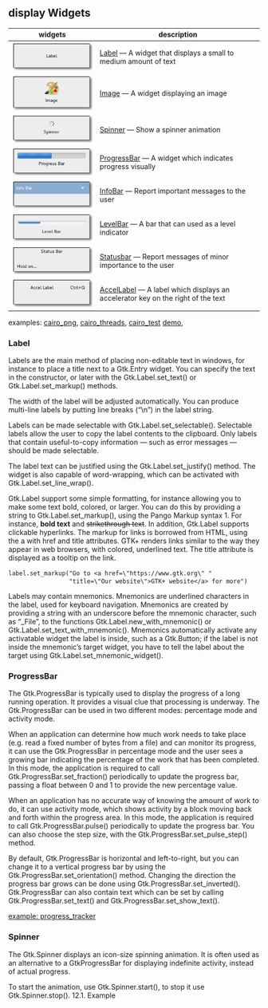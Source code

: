 ## display Widgets
widgets | description
 ---|---
![alt text](./images/label.png) | [Label](https://gtk-rs.org/docs/gtk/struct.Label.html) — A widget that displays a small to medium amount of text
![alt text](./images/image.png) | [Image](https://gtk-rs.org/docs/gtk/struct.Image.html) — A widget displaying an image
![alt text](./images/spinner.png)| [Spinner](https://gtk-rs.org/docs/gtk/struct.Spinner.html) — Show a spinner animation
![alt text](./images/progressbar.png)| [ProgressBar](https://gtk-rs.org/docs/gtk/struct.ProgressBar.html) — A widget which indicates progress visually
![alt text](./images/info-bar.png)| [InfoBar](https://gtk-rs.org/docs/gtk/struct.InfoBar.html) — Report important messages to the user
![alt text](./images/levelbar.png)| [LevelBar](https://gtk-rs.org/docs/gtk/struct.LevelBar.html) — A bar that can used as a level indicator
![alt text](./images/statusbar.png)| [Statusbar](https://gtk-rs.org/docs/gtk/struct.Statusbar.html) — Report messages of minor importance to the user
![alt text](./images/accel-label.png)| [AccelLabel](https://gtk-rs.org/docs/gtk/struct.AccelLabel.html) — A label which displays an accelerator key on the right of the text

examples: [cairo_png](cairo_png.rs), [cairo_threads](cairo_threads.rs), [cairo_test](cairo_test.rs) [demo](pango_attributes.rs),

### Label
Labels are the main method of placing non-editable text in windows, for instance to place a title next to a Gtk.Entry widget. You can specify the text in the constructor, or later with the Gtk.Label.set_text() or Gtk.Label.set_markup() methods.

The width of the label will be adjusted automatically. You can produce multi-line labels by putting line breaks (“\n”) in the label string.

Labels can be made selectable with Gtk.Label.set_selectable(). Selectable labels allow the user to copy the label contents to the clipboard. Only labels that contain useful-to-copy information — such as error messages — should be made selectable.

The label text can be justified using the Gtk.Label.set_justify() method. The widget is also capable of word-wrapping, which can be activated with Gtk.Label.set_line_wrap().

Gtk.Label support some simple formatting, for instance allowing you to make some text bold, colored, or larger. You can do this by providing a string to Gtk.Label.set_markup(), using the Pango Markup syntax 1. For instance, <b>bold text</b> and <s>strikethrough text</s>. In addition, Gtk.Label supports clickable hyperlinks. The markup for links is borrowed from HTML, using the a with href and title attributes. GTK+ renders links similar to the way they appear in web browsers, with colored, underlined text. The title attribute is displayed as a tooltip on the link.

```
label.set_markup("Go to <a href=\"https://www.gtk.org\" "
                 "title=\"Our website\">GTK+ website</a> for more")
```

Labels may contain mnemonics. Mnemonics are underlined characters in the label, used for keyboard navigation. Mnemonics are created by providing a string with an underscore before the mnemonic character, such as “_File”, to the functions Gtk.Label.new_with_mnemonic() or Gtk.Label.set_text_with_mnemonic(). Mnemonics automatically activate any activatable widget the label is inside, such as a Gtk.Button; if the label is not inside the mnemonic’s target widget, you have to tell the label about the target using Gtk.Label.set_mnemonic_widget().

### ProgressBar

The Gtk.ProgressBar is typically used to display the progress of a long running operation. It provides a visual clue that processing is underway. The Gtk.ProgressBar can be used in two different modes: percentage mode and activity mode.

When an application can determine how much work needs to take place (e.g. read a fixed number of bytes from a file) and can monitor its progress, it can use the Gtk.ProgressBar in percentage mode and the user sees a growing bar indicating the percentage of the work that has been completed. In this mode, the application is required to call Gtk.ProgressBar.set_fraction() periodically to update the progress bar, passing a float between 0 and 1 to provide the new percentage value.

When an application has no accurate way of knowing the amount of work to do, it can use activity mode, which shows activity by a block moving back and forth within the progress area. In this mode, the application is required to call Gtk.ProgressBar.pulse() periodically to update the progress bar. You can also choose the step size, with the Gtk.ProgressBar.set_pulse_step() method.

By default, Gtk.ProgressBar is horizontal and left-to-right, but you can change it to a vertical progress bar by using the Gtk.ProgressBar.set_orientation() method. Changing the direction the progress bar grows can be done using Gtk.ProgressBar.set_inverted(). Gtk.ProgressBar can also contain text which can be set by calling Gtk.ProgressBar.set_text() and Gtk.ProgressBar.set_show_text().

[example: progress_tracker](progress_tracker.rs)


### Spinner

The Gtk.Spinner displays an icon-size spinning animation. It is often used as an alternative to a GtkProgressBar for displaying indefinite activity, instead of actual progress.

To start the animation, use Gtk.Spinner.start(), to stop it use Gtk.Spinner.stop().
12.1. Example
